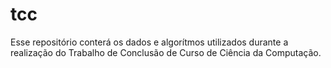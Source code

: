 # tcc
Esse repositório conterá os dados e algorítmos utilizados durante a realização do Trabalho de Conclusão de Curso de Ciência da Computação.
